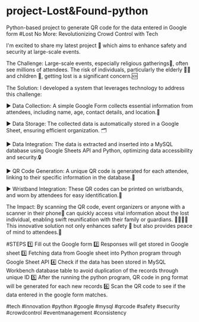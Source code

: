 # project-Lost&Found-python
Python-based project to generate QR code for the data entered in Google form
#Lost No More: Revolutionizing Crowd Control with Tech

I'm excited to share my latest project 🚀 which aims to enhance safety and security at large-scale events.

The Challenge:
Large-scale events, especially religious gatherings🙏, often see millions of attendees. The risk of individuals, particularly the elderly 👴👵 and children 👶, getting lost is a significant concern.🆘

The Solution:
I developed a system that leverages technology to address this challenge:

▶ Data Collection: A simple Google Form collects essential information from attendees, including name, age, contact details, and location.📍

▶ Data Storage: The collected data is automatically stored in a Google Sheet, ensuring efficient organization. 🗂️

▶ Data Integration: The data is extracted and inserted into a MySQL database using Google Sheets API and Python, optimizing data accessibility and security.🔒

▶ QR Code Generation: A unique QR code is generated for each attendee, linking to their specific information in the database.🔗

▶ Wristband Integration: These QR codes can be printed on wristbands, and worn by attendees for easy identification.👀

The Impact:
By scanning the QR code, event organizers or anyone with a scanner in their phone📱 can quickly access vital information about the lost individual, enabling swift reunification with their family or guardians. 👨‍👩‍👧‍👦 This innovative solution not only enhances safety 🦺 but also provides peace of mind to attendees.🙏


#STEPS
1️⃣ Fill out the Google form
2️⃣ Responses will get stored in Google sheet
3️⃣ Fetching data from Google sheet into Python program through Google Sheet API
4️⃣ Check if the data has been stored in MySQL Workbench database table to avoid duplication of the records through unique ID
5️⃣ After the running the python program, QR code in png format will be generated for each new records
6️⃣ Scan the QR code to see if the data entered in the google form matches.

#tech #innovation #python #google #mysql #qrcode #safety #security #crowdcontrol #eventmanagement #consistency 

